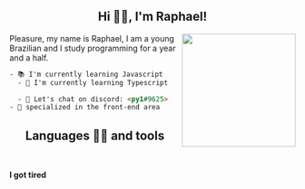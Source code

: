 <h2 align="center">Hi 👋🏻, I'm Raphael!</h2>
<img align="right" src="https://media.tenor.com/images/20be3abd731fe52f8b74480e6b404053/tenor.gif" width="200px"></img>
<p align="left">Pleasure, my name is Raphael, I am a young Brazilian and I study programming for a year and a half.</p>


```html
- 📚 I'm currently learning Javascript
  - 🍃 I'm currently learning Typescript

  - 💬 Let's chat on discord: <py1#9625>
- 🎨 specialized in the front-end area
```

<h2 align="center">Languages 👨‍💻 and tools</h2>
<br>

**I got tired**

